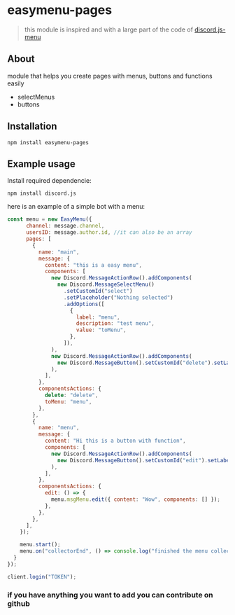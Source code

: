 # easymenu-pages
> this module is inspired and with a large part of the code of [discord.js-menu](https://github.com/jowsey/discord.js-menu)
## About
module that helps you create pages with menus, buttons and functions easily
- selectMenus
- buttons

## Installation
```sh-session
npm install easymenu-pages
```

## Example usage

Install required dependencie:
```sh-session
npm install discord.js
```

here is an example of a simple bot with a menu:
```js
const menu = new EasyMenu({
      channel: message.channel,
      usersID: message.author.id, //it can also be an array 
      pages: [
        {
          name: "main",
          message: {
            content: "this is a easy menu",
            components: [
              new Discord.MessageActionRow().addComponents(
                new Discord.MessageSelectMenu()
                  .setCustomId("select")
                  .setPlaceholder("Nothing selected")
                  .addOptions([
                    {
                      label: "menu",
                      description: "test menu",
                      value: "toMenu",
                    },
                  ]),
              ),
              new Discord.MessageActionRow().addComponents(
                new Discord.MessageButton().setCustomId("delete").setLabel("delete this msg").setStyle("DANGER"),
              ),
            ],
          },
          componentsActions: {
            delete: "delete",
            toMenu: "menu",
          },
        },
        {
          name: "menu",
          message: {
            content: "Hi this is a button with function",
            components: [
              new Discord.MessageActionRow().addComponents(
                new Discord.MessageButton().setCustomId("edit").setLabel("function").setStyle("PRIMARY"),
              ),
            ],
          },
          componentsActions: {
            edit: () => {
              menu.msgMenu.edit({ content: "Wow", components: [] });
            },
          },
        },
      ],
    });

    menu.start();
    menu.on("collectorEnd", () => console.log("finished the menu collector"));
  }
});

client.login("TOKEN");

```

### if you have anything you want to add you can contribute on github